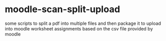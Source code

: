 # moodle-scan-split-upload
some scripts to split a pdf into multiple files and then package it to upload into moodle worksheet assignments based on the csv file provided by moodle
